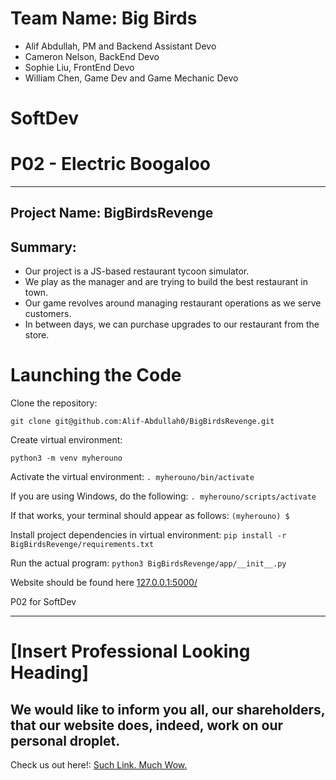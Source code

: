 # Team Name: Big Birds
* Alif Abdullah, PM and Backend Assistant Devo
* Cameron Nelson, BackEnd Devo
* Sophie Liu, FrontEnd Devo
* William Chen, Game Dev and Game Mechanic Devo
# SoftDev
# P02 - Electric Boogaloo
---
## Project Name: BigBirdsRevenge

## Summary:
* Our project is a JS-based restaurant tycoon simulator.
* We play as the manager and are trying to build the best restaurant in town.
* Our game revolves around managing restaurant operations as we serve customers.
* In between days, we can purchase upgrades to our restaurant from the store.

# Launching the Code

Clone the repository:

```git clone git@github.com:Alif-Abdullah0/BigBirdsRevenge.git```

Create virtual environment:

```python3 -m venv myherouno```

Activate the virtual environment:
 ```. myherouno/bin/activate```

If you are using Windows, do the following:
```. myherouno/scripts/activate```

If that works, your terminal should appear as follows:
```(myherouno) $```

Install project dependencies in virtual environment:
```pip install -r BigBirdsRevenge/requirements.txt```

Run the actual program:
```python3 BigBirdsRevenge/app/__init__.py```

Website should be found here [127.0.0.1:5000/](http://127.0.0.1:5000/)

P02 for SoftDev

---
# [Insert Professional Looking Heading]
## We would like to inform you all, our shareholders, that our website does, indeed, work on our personal droplet.
Check us out here!: [Such Link. Much Wow.](http://67.207.86.57/)
